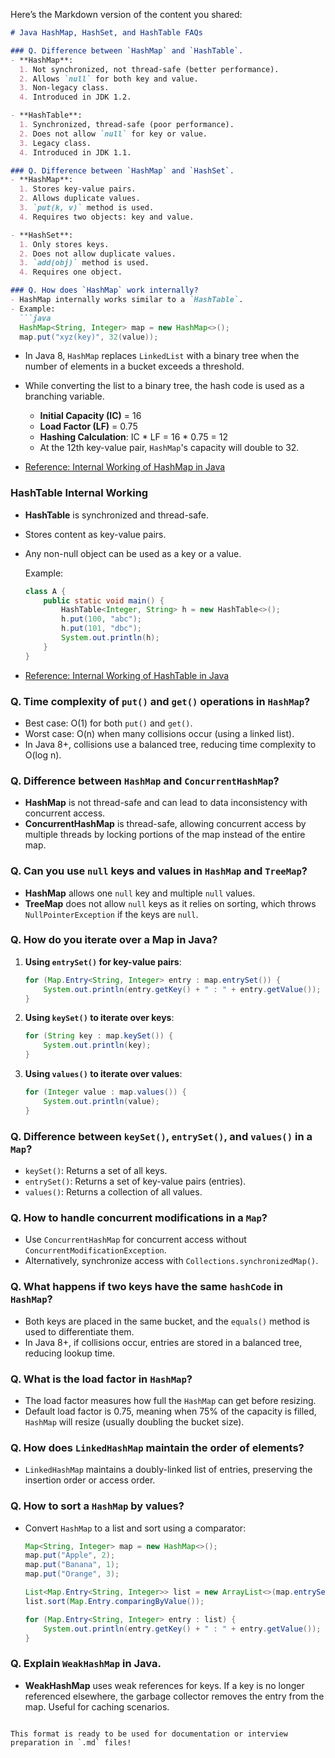 Here’s the Markdown version of the content you shared:

```markdown
# Java HashMap, HashSet, and HashTable FAQs

### Q. Difference between `HashMap` and `HashTable`.
- **HashMap**:
  1. Not synchronized, not thread-safe (better performance).
  2. Allows `null` for both key and value.
  3. Non-legacy class.
  4. Introduced in JDK 1.2.

- **HashTable**:
  1. Synchronized, thread-safe (poor performance).
  2. Does not allow `null` for key or value.
  3. Legacy class.
  4. Introduced in JDK 1.1.

### Q. Difference between `HashMap` and `HashSet`.
- **HashMap**:
  1. Stores key-value pairs.
  2. Allows duplicate values.
  3. `put(k, v)` method is used.
  4. Requires two objects: key and value.

- **HashSet**:
  1. Only stores keys.
  2. Does not allow duplicate values.
  3. `add(obj)` method is used.
  4. Requires one object.

### Q. How does `HashMap` work internally?
- HashMap internally works similar to a `HashTable`.
- Example:
  ```java
  HashMap<String, Integer> map = new HashMap<>();
  map.put("xyz(key)", 32(value));
  ```

- In Java 8, `HashMap` replaces `LinkedList` with a binary tree when the number of elements in a bucket exceeds a threshold.
- While converting the list to a binary tree, the hash code is used as a branching variable.

    - **Initial Capacity (IC)** = 16
    - **Load Factor (LF)** = 0.75
    - **Hashing Calculation**: IC * LF = 16 * 0.75 = 12
    - At the 12th key-value pair, `HashMap`'s capacity will double to 32.

- [Reference: Internal Working of HashMap in Java](https://www.geeksforgeeks.org/internal-working-of-hashmap-java/)

### HashTable Internal Working
- **HashTable** is synchronized and thread-safe.
- Stores content as key-value pairs.
- Any non-null object can be used as a key or a value.

  Example:
  ```java
  class A {
      public static void main() {
          HashTable<Integer, String> h = new HashTable<>();
          h.put(100, "abc");
          h.put(101, "dbc");
          System.out.println(h);
      }
  }
  ```

- [Reference: Internal Working of HashTable in Java](https://www.geeksforgeeks.org/how-hashtable-works-internally-in-java/)

### Q. Time complexity of `put()` and `get()` operations in `HashMap`?
- Best case: O(1) for both `put()` and `get()`.
- Worst case: O(n) when many collisions occur (using a linked list).
- In Java 8+, collisions use a balanced tree, reducing time complexity to O(log n).

### Q. Difference between `HashMap` and `ConcurrentHashMap`?
- **HashMap** is not thread-safe and can lead to data inconsistency with concurrent access.
- **ConcurrentHashMap** is thread-safe, allowing concurrent access by multiple threads by locking portions of the map instead of the entire map.

### Q. Can you use `null` keys and values in `HashMap` and `TreeMap`?
- **HashMap** allows one `null` key and multiple `null` values.
- **TreeMap** does not allow `null` keys as it relies on sorting, which throws `NullPointerException` if the keys are `null`.

### Q. How do you iterate over a Map in Java?
1. **Using `entrySet()` for key-value pairs**:
   ```java
   for (Map.Entry<String, Integer> entry : map.entrySet()) {
       System.out.println(entry.getKey() + " : " + entry.getValue());
   }
   ```
2. **Using `keySet()` to iterate over keys**:
   ```java
   for (String key : map.keySet()) {
       System.out.println(key);
   }
   ```
3. **Using `values()` to iterate over values**:
   ```java
   for (Integer value : map.values()) {
       System.out.println(value);
   }
   ```

### Q. Difference between `keySet()`, `entrySet()`, and `values()` in a `Map`?
- `keySet()`: Returns a set of all keys.
- `entrySet()`: Returns a set of key-value pairs (entries).
- `values()`: Returns a collection of all values.

### Q. How to handle concurrent modifications in a `Map`?
- Use `ConcurrentHashMap` for concurrent access without `ConcurrentModificationException`.
- Alternatively, synchronize access with `Collections.synchronizedMap()`.

### Q. What happens if two keys have the same `hashCode` in `HashMap`?
- Both keys are placed in the same bucket, and the `equals()` method is used to differentiate them.
- In Java 8+, if collisions occur, entries are stored in a balanced tree, reducing lookup time.

### Q. What is the load factor in `HashMap`?
- The load factor measures how full the `HashMap` can get before resizing.
- Default load factor is 0.75, meaning when 75% of the capacity is filled, `HashMap` will resize (usually doubling the bucket size).

### Q. How does `LinkedHashMap` maintain the order of elements?
- `LinkedHashMap` maintains a doubly-linked list of entries, preserving the insertion order or access order.

### Q. How to sort a `HashMap` by values?
- Convert `HashMap` to a list and sort using a comparator:
  ```java
  Map<String, Integer> map = new HashMap<>();
  map.put("Apple", 2);
  map.put("Banana", 1);
  map.put("Orange", 3);

  List<Map.Entry<String, Integer>> list = new ArrayList<>(map.entrySet());
  list.sort(Map.Entry.comparingByValue());

  for (Map.Entry<String, Integer> entry : list) {
      System.out.println(entry.getKey() + " : " + entry.getValue());
  }
  ```

### Q. Explain `WeakHashMap` in Java.
- **WeakHashMap** uses weak references for keys. If a key is no longer referenced elsewhere, the garbage collector removes the entry from the map. Useful for caching scenarios.
```

This format is ready to be used for documentation or interview preparation in `.md` files!